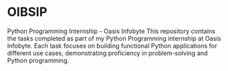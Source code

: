 # OIBSIP
Python Programming Internship - Oasis Infobyte  This repository contains the tasks completed as part of my Python Programming internship at Oasis Infobyte. Each task focuses on building functional Python applications for different use cases, demonstrating proficiency in problem-solving and Python programming.
